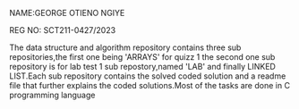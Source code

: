 NAME:GEORGE OTIENO NGIYE


REG NO: SCT211-0427/2023

The data structure and algorithm repository contains three sub repositories,the first one being 'ARRAYS' for quizz 1 the second one  sub repository is for lab test 1 sub repostory,named 'LAB' and finally LINKED LIST.Each sub repository contains the solved coded solution and a readme file that further explains the coded solutions.Most of the tasks are done in C programming language 
